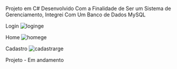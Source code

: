 Projeto em C# Desenvolvido Com a Finalidade de Ser um Sistema de Gerenciamento, Integrei Com Um Banco de Dados MySQL


Login
![loginge](https://github.com/NelsonModenezNeto/Gerenciamento/assets/99834482/15779de5-3f3f-43f5-9222-ec0171ad2579)


Home
![homege](https://github.com/NelsonModenezNeto/Gerenciamento/assets/99834482/0c3a59cd-ffc8-432e-bf7a-07cf5bc1dcd6)


Cadastro
![cadastrarge](https://github.com/NelsonModenezNeto/Gerenciamento/assets/99834482/6fc814ac-4e61-42cd-85e5-287a45d5b25e)


Projeto - Em andamento
